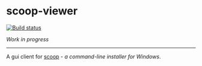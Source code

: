 scoop-viewer
=

[![Build status](https://ci.appveyor.com/api/projects/status/hlkmvdo8r6nypgc9?svg=true)](https://ci.appveyor.com/project/prezesp/scoop-viewer)

_Work in progress_

---

A gui client for [scoop](http://scoop.sh) - _a command-line installer for Windows_.